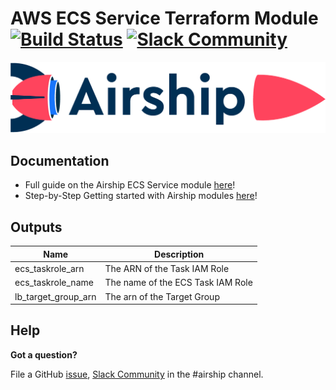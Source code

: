 # AWS ECS Service Terraform Module [![Build Status](https://travis-ci.org/blinkist/terraform-aws-airship-ecs-service.svg?branch=master)](https://travis-ci.org/blinkist/terraform-aws-airship-ecs-service) [![Slack Community](https://slack.cloudposse.com/badge.svg)](https://slack.cloudposse.com)

<p align="center">
<img src="https://raw.githubusercontent.com/blinkist/airship-tf-ecs-service/master/_readme_resources/airship.png" width="700px"></p>

## Documentation

* Full guide on the Airship ECS Service module [here](https://airship.tf/guide/ecs_service/)!
* Step-by-Step Getting started with Airship modules [here](http://airship.tf/getting_started/)!


## Outputs

| Name | Description |
|------|-------------|
| ecs_taskrole_arn | The ARN of the Task IAM Role |
| ecs_taskrole_name | The name of the ECS Task IAM Role |
| lb_target_group_arn | The arn of the Target Group |

## Help

**Got a question?**

File a GitHub [issue](https://github.com/blinkist/terraform-aws-airship-ecs-service/issues), [Slack Community](https://slack.cloudposse.com) in the #airship channel.

